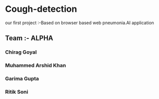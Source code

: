 # Cough-detection



our first project :-Based on browser based web pneumonia.AI application



## Team :- ALPHA
### Chirag Goyal
### Muhammed Arshid Khan
### Garima Gupta
### Ritik Soni
